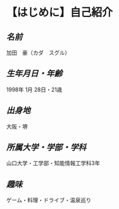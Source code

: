 # 【はじめに】自己紹介　　

## *名前*  
加田　豪（カダ　スグル）  
  
## *生年月日・年齢*  
1998年 1月 28日・21歳

## *出身地*
大阪・堺

## *所属大学・学部・学科*
山口大学・工学部・知能情報工学科3年

## *趣味*
ゲーム・料理・ドライブ・温泉巡り

## 
